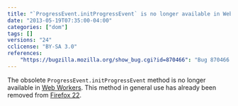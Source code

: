 ```yaml
---
title: "`ProgressEvent.initProgressEvent` is no longer available in Web Workers"
date: "2013-05-19T07:35:00-04:00"
categories: ["dom"]
tags: []
versions: "24"
cclicense: "BY-SA 3.0"
references:
    "https://bugzilla.mozilla.org/show_bug.cgi?id=870466": "Bug 870466 – Remove initProgressEvent from workers too"
---
```

The obsolete `ProgressEvent.initProgressEvent` method is no longer available in [Web Workers](https://developer.mozilla.org/en-US/docs/Web/Guide/Performance/Using_web_workers). This method in general use has already been removed from [Firefox 22](https://www.fxsitecompat.com/en-US/versions/22/).
